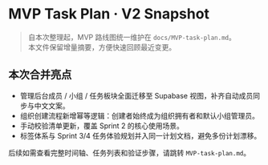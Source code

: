 # MVP Task Plan · V2 Snapshot

> 自本次整理起，MVP 路线图统一维护在 `docs/MVP-task-plan.md`。  
> 本文件保留增量摘要，方便快速回顾最近变更。

## 本次合并亮点
- 管理后台成员 / 小组 / 任务板块全面迁移至 Supabase 视图，补齐自动成员同步与中文文案。
- 组织创建流程新增幂等逻辑：创建者始终成为组织拥有者和默认小组管理员。
- 手动校验清单更新，覆盖 Sprint 2 的核心使用场景。
- 标签体系与 Sprint 3/4 任务体验规划并入同一计划文档，避免多份计划漂移。

后续如需查看完整时间轴、任务列表和验证步骤，请跳转 `MVP-task-plan.md`。
